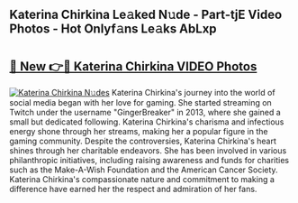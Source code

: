 ## Katerina Chirkina Le𝚊ked N𝚞de - Part-tjE Video Photos - Hot Onlyf𝚊ns Le𝚊ks AbLxp

# <h2><a href="http://ab55027.deff.icu/?id=Katerina+Chirkina">🔗 New 👉🔴 Katerina Chirkina VIDEO Photos</a></h2>

[![Katerina Chirkina N𝚞des](https://i.imgur.com/rIISA9y.gif)](http://ab55027.deff.icu/?id=Katerina+Chirkina)
Katerina Chirkina's journey into the world of social media began with her love for gaming. She started streaming on Twitch under the username "GingerBreaker" in 2013, where she gained a small but dedicated following. Katerina Chirkina's charisma and infectious energy shone through her streams, making her a popular figure in the gaming community. Despite the controversies, Katerina Chirkina's heart shines through her charitable endeavors. She has been involved in various philanthropic initiatives, including raising awareness and funds for charities such as the Make-A-Wish Foundation and the American Cancer Society. Katerina Chirkina's compassionate nature and commitment to making a difference have earned her the respect and admiration of her fans.
